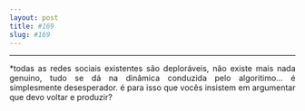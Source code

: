 ```yaml
---
layout: post
title: #169
slug: #169
---
```

---
<p class="description" style="text-align: justify;">
*todas as redes sociais existentes são deploráveis, não existe mais nada genuino, tudo se dá na dinâmica conduzida pelo algoritimo... é simplesmente desesperador. é para isso que vocês insistem em argumentar que devo voltar e produzir?
